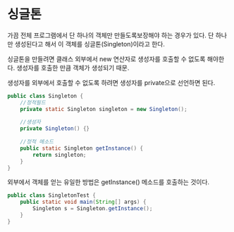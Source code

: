 # 싱글톤

가끔 전체 프로그램에서 단 하나의 객체만 만들도록보장해야 하는 경우가 있다. 단 하나만 생성된다고 해서 이 객체를 싱글톤(Singleton)이라고 한다.

싱글톤을 만들려면 클래스 외부에서 new 연산자로 생성자를 호출할 수 없도록 해야한다. 생성자를 호출한 만큼 객체가 생성되기 때문.

생성자를 외부에서 호출할 수 없도록 하려면 생성자를 private으로 선언하면 된다.



```java    
public class Singleton {
    //정적필드
    private static Singleton singleton = new Singleton();
    
    //생성자
    private Singleton() {}
    
    //정적 메소드
    public static Singleton getInstance() {
        return singleton;
    }
}
```

외부에서 객체를 얻는 유일한 방법은 getInstance() 메소드를 호출하는 것이다.

```java     
public class SingletonTest {
    public static void main(String[] args) {
        Singleton s = Singleton.getInstance();
    }
}
```